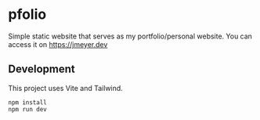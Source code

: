 # pfolio

Simple static website that serves as my portfolio/personal website. You can
access it on https://jmeyer.dev

## Development

This project uses Vite and Tailwind.

```
npm install
npm run dev
```
